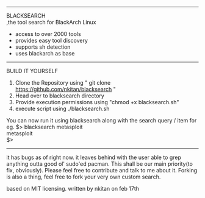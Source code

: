 ___________________________________________________________________________________________________________

BLACKSEARCH                                                                                               
 ,the tool search for BlackArch Linux

- access to over 2000 tools
- provides easy tool discovery
- supports sh detection
- uses blackarch as base

-------------------------------------------------

BUILD IT YOURSELF

1. Clone the Repository using " git clone https://github.com/nkitan/blacksearch "
2. Head over to blacksearch directory
3. Provide execution permissions using "chmod +x blacksearch.sh"
4. execute script using ./blacksearch.sh


You can now run it using blacksearch along with the search query / item
for eg.
$> blacksearch metasploit                                                                                                   
 <ENTER>                                                                                                                     metasploit                                                                                                                 
$>

------------------------------------------------ 

it has bugs as of right now.
it leaves behind with the user able to grep anything outta good ol' sudo'ed pacman. This shall be our main priority(to fix, obviously). Please feel free to contribute and talk to me about it. Forking is also a thing, feel free to fork your very own custom search.

based on MIT licensing.
written by nkitan on feb 17th
